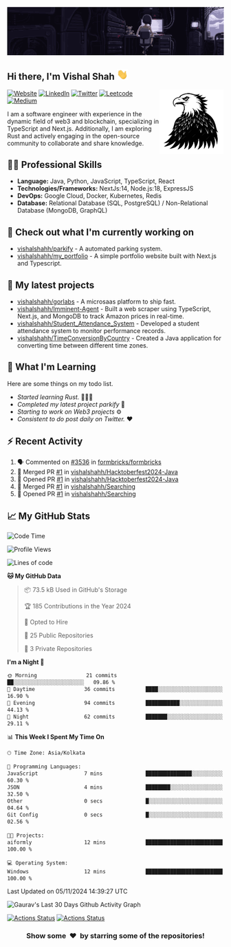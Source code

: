 <img src="Assets/code.gif" alt="Header" style="margin-bottom: 0;" />

<h2> Hi there, I'm Vishal Shah <img src="https://raw.githubusercontent.com/ABSphreak/ABSphreak/master/gifs/Hi.gif" height="25px"></h2>

<img align="right" src="Assets/falcon.png" width='150'/>

[
![Website](https://img.shields.io/badge/Portfolio-CC5500?style=for-the-badge&logo=&logoColor=white)](https://vishalshah.vercel.app/) [ ![LinkedIn](https://img.shields.io/badge/LinkedIn-4682B4?style=for-the-badge&logo=linkedin&logoColor=white)](https://www.linkedin.com/in/vishalshahh) [![Twitter](https://img.shields.io/badge/Twitter-1E90FF?style=for-the-badge&logo=twitter&logoColor=white)](https://twitter.com/vishalshahh) [![Leetcode](https://img.shields.io/badge/leetcode-B22211?style=for-the-badge&logo=leetcode&logoColor=white)](https://leetcode.com/u/vishal0015/) [![Medium](https://img.shields.io/badge/Medium-555555?style=for-the-badge&logo=medium&logoColor=white)](https://medium.com/@vishalshahh)


I am a software engineer with experience in the dynamic field of web3 and blockchain, specializing in TypeScript and Next.js. Additionally, I am exploring Rust and actively engaging in the open-source community to collaborate and share knowledge.

## 👨‍💻 Professional Skills

-  **Language:** Java, Python, JavaScript, TypeScript, React
-  **Technologies/Frameworks:** NextJs:14, Node.js:18, ExpressJS
-  **DevOps:** Google Cloud, Docker, Kubernetes, Redis
-  **Database:** Relational Database (SQL, PostgreSQL) / Non-Relational Database (MongoDB, GraphQL)

## 👷 Check out what I'm currently working on

- [vishalshahh/parkify](https://github.com/vishalshahh/parkify) - A automated parking system.
- [vishalshahh/my_portfolio](https://github.com/vishalshahh/my_portfolio) - A simple portfolio website built with Next.js and Typescript.

## 🌱 My latest projects

- [vishalshahh/gorlabs](https://github.com/vishalshahh/gorlabs) - A microsaas platform to ship fast.
- [vishalshahh/Imminent-Agent](https://github.com/vishalshahh/Imminent-Agent) - Built a web scraper using TypeScript, Next.js, and MongoDB to track Amazon prices in real-time.
- [vishalshahh/Student_Attendance_System](https://github.com/vishalshahh/Student_Attendance_System) - Developed a student attendance system to monitor performance records.
- [vishalshahh/TimeConversionByCountry](https://github.com/vishalshahh/passkeys-demo) - Created a Java application for converting time between different time zones.

## 🤖 What I'm Learning

Here are some things on my todo list.
- _Started learning Rust._ 🧙🏽‍♂️
- _Completed my latest project parkify_ 👷
- _Starting to work on Web3 projects_ ⚙️
- _Consistent to do post daily on Twitter._ ❤️

## :zap: Recent Activity

<!--START_SECTION:activity-->
1. 🗣 Commented on [#3536](https://github.com/formbricks/formbricks/issues/3536#issuecomment-2408474609) in [formbricks/formbricks](https://github.com/formbricks/formbricks)
2. 🎉 Merged PR [#1](https://github.com/vishalshahh/Hacktoberfest2024-Java/pull/1) in [vishalshahh/Hacktoberfest2024-Java](https://github.com/vishalshahh/Hacktoberfest2024-Java)
3. 💪 Opened PR [#1](https://github.com/vishalshahh/Hacktoberfest2024-Java/pull/1) in [vishalshahh/Hacktoberfest2024-Java](https://github.com/vishalshahh/Hacktoberfest2024-Java)
4. 🎉 Merged PR [#1](https://github.com/vishalshahh/Searching/pull/1) in [vishalshahh/Searching](https://github.com/vishalshahh/Searching)
5. 💪 Opened PR [#1](https://github.com/vishalshahh/Searching/pull/1) in [vishalshahh/Searching](https://github.com/vishalshahh/Searching)
<!--END_SECTION:activity-->

## 📈 My GitHub Stats

<!--START_SECTION:waka-->
![Code Time](http://img.shields.io/badge/Code%20Time-23%20hrs%203%20mins-blue)

![Profile Views](http://img.shields.io/badge/Profile%20Views-3-blue)

![Lines of code](https://img.shields.io/badge/From%20Hello%20World%20I%27ve%20Written-5.7%20million%20lines%20of%20code-blue)

**🐱 My GitHub Data** 

> 📦 73.5 kB Used in GitHub's Storage 
 > 
> 🏆 185 Contributions in the Year 2024
 > 
> 💼 Opted to Hire
 > 
> 📜 25 Public Repositories 
 > 
> 🔑 3 Private Repositories 
 > 
**I'm a Night 🦉** 

```text
🌞 Morning                21 commits          ██░░░░░░░░░░░░░░░░░░░░░░░   09.86 % 
🌆 Daytime                36 commits          ████░░░░░░░░░░░░░░░░░░░░░   16.90 % 
🌃 Evening                94 commits          ███████████░░░░░░░░░░░░░░   44.13 % 
🌙 Night                  62 commits          ███████░░░░░░░░░░░░░░░░░░   29.11 % 
```


📊 **This Week I Spent My Time On** 

```text
🕑︎ Time Zone: Asia/Kolkata

💬 Programming Languages: 
JavaScript               7 mins              ███████████████░░░░░░░░░░   60.30 % 
JSON                     4 mins              ████████░░░░░░░░░░░░░░░░░   32.50 % 
Other                    0 secs              █░░░░░░░░░░░░░░░░░░░░░░░░   04.64 % 
Git Config               0 secs              █░░░░░░░░░░░░░░░░░░░░░░░░   02.56 % 

🐱‍💻 Projects: 
aiformly                 12 mins             █████████████████████████   100.00 % 

💻 Operating System: 
Windows                  12 mins             █████████████████████████   100.00 % 
```


 Last Updated on 05/11/2024 14:39:27 UTC
<!--END_SECTION:waka-->

![Gaurav's Last 30 Days Github Activity Graph](https://gaurav-github-readme-activity-graph.vercel.app/graph?username=vishalshahh&theme=tokyo-night)

[![Actions Status](https://github.com/vishalshahh/vishalshahh/workflows/wakatime-stats/badge.svg)](https://github.com/vishalshahh/vishalshahh/actions)
[![Actions Status](https://github.com/vishalshahh/vishalshahh/workflows/update-gh-activity/badge.svg)](https://github.com/vishalshahh/vishalshahh/actions)

<div align="center">
<h3 align="center">Show some &nbsp;❤️&nbsp; by starring some of the repositories!</h3>
</div>
